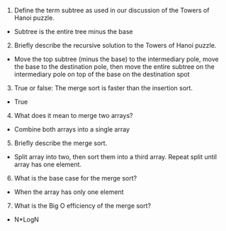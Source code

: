 1. Define the term subtree as used in our discussion of the Towers of Hanoi puzzle. 
- Subtree is the entire tree minus the base
2. Briefly describe the recursive solution to the Towers of Hanoi puzzle.
- Move the top subtree (minus the base) to the intermediary pole, move the base to the destination pole, then move the entire subtree on the intermediary pole on top of the base on the destination spot
3. True or false: The merge sort is faster than the insertion sort.
- True
4. What does it mean to merge two arrays?
- Combine both arrays into a single array
5. Briefly describe the merge sort.
- Split array into two, then sort them into a third array. Repeat split until array has one element.
6. What is the base case for the merge sort?
- When the array has only one element
7. What is the Big O efficiency of the merge sort?
- N*LogN
